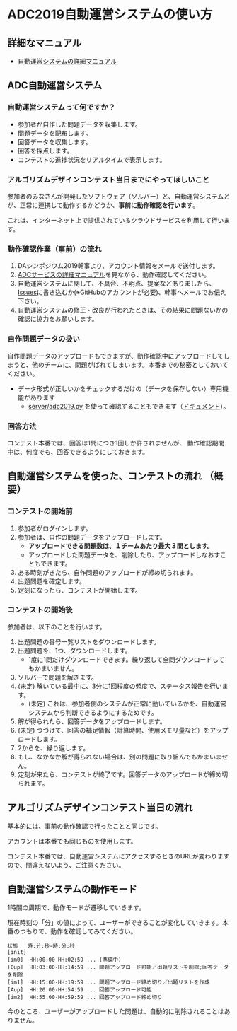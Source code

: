 # ADC2019自動運営システムの使い方


## 詳細なマニュアル

- [自動運営システムの詳細マニュアル](adc2019.md)



## ADC自動運営システム

### 自動運営システムって何ですか？

- 参加者が自作した問題データを収集します。
- 問題データを配布します。
- 回答データを収集します。
- 回答を採点します。
- コンテストの進捗状況をリアルタイムで表示します。


### アルゴリズムデザインコンテスト当日までにやってほしいこと

参加者のみなさんが開発したソフトウェア（ソルバー）と、自動運営システムとが、正常に連携して動作するかどうか、__事前に動作確認を行います__。

これは、インターネット上で提供されているクラウドサービスを利用して行います。



### 動作確認作業（事前）の流れ 

1. DAシンポジウム2019幹事より、アカウント情報をメールで送付します。
2. [ADCサービスの詳細マニュアル](adc2019.md)を見ながら、動作確認してください。
3. 自動運営システムに関して、不具合、不明点、提案などありましたら、[Issues](https://github.com/dasadc/adc2019/issues "Issues")に書き込むか(※GitHubのアカウントが必要)、幹事へメールでお伝え下さい。
4. 自動運営システムの修正・改良が行われたときは、その結果に問題ないかの確認に協力をお願いします。

### 自作問題データの扱い

自作問題データのアップロードもできますが、動作確認中にアップロードしてしまうと、他のチームに、問題がばれてしまいます。本番までの秘密としておいてください。

- データ形式が正しいかをチェックするだけの（データを保存しない）専用機能があります
  - [server/adc2019.py](server/adc2019.py) を使って確認することもできます（[ドキュメント](server/adc2019.md)）。



### 回答方法

コンテスト本番では、回答は1問につき1回しか許されませんが、
動作確認期間中は、何度でも、回答できるようにしておきます。


## 自動運営システムを使った、コンテストの流れ （概要）

### コンテストの開始前

1. 参加者がログインします。
2. 参加者は、自作の問題データをアップロードします。
   - **アップロードできる問題数は、１チームあたり最大３問とします。**
   - アップロードした問題データを、削除したり、アップロードしなおすこともできます。
3. ある時刻がきたら、自作問題のアップロードが締め切られます。
4. 出題問題を確定します。
5. 定刻になったら、コンテストが開始します。


### コンテストの開始後

参加者は、以下のことを行います。

1. 出題問題の番号一覧リストをダウンロードします。
2. 出題問題を、1つ、ダウンロードします。
   - 1度に1問だけダウンロードできます。繰り返して全問ダウンロードしてもかまいません。
3. ソルバーで問題を解きます。
4. (未定) 解いている最中に、3分に1回程度の頻度で、ステータス報告を行います。
   - (未定) これは、参加者側のシステムが正常に動いているかを、自動運営システムから判断できるようにするためです。
5. 解が得られたら、回答データをアップロードします。
6. (未定) つづけて、回答の補足情報（計算時間、使用メモリ量など）をアップロードします。
7. 2からを、繰り返します。
8. もし、なかなか解が得られない場合は、別の問題に取り組んでもかまいません。
9. 定刻が来たら、コンテストが終了です。回答データのアップロードが締め切られます。



## アルゴリズムデザインコンテスト当日の流れ

基本的には、事前の動作確認で行ったことと同じです。

アカウントは本番でも同じものを使用します。

コンテスト本番では、自動運営システムにアクセスするときのURLが変わりますので、間違えないよう、ご注意ください。


## 自動運営システムの動作モード

1時間の周期で、動作モードが遷移していきます。

現在時刻の「分」の値によって、ユーザーができることが変化していきます。本番のつもりで、動作を確認してみてください。

```
状態   時:分:秒-時:分:秒
[init]
[im0]  HH:00:00-HH:02:59 ... (準備中)
[Qup]  HH:03:00-HH:14:59 ... 問題アップロード可能／出題リストを削除;回答データを削除
[im1]  HH:15:00-HH:19:59 ... 問題アップロード締め切り／出題リストを作成
[Aup]  HH:20:00-HH:54:59 ... 回答アップロード可能
[im2]  HH:55:00-HH:59:59 ... 回答アップロード締め切り
```

今のところ、ユーザーがアップロードした問題は、自動的に削除されることはありません。

